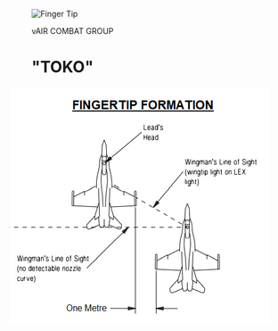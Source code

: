 <figure>
<p><img alt="Finger Tip" src="../img/Fingertip_Hornet.png">
  </p>
<figcaption>vAIR COMBAT GROUP <h1>"TOKO"</h1></figcaption>
</figure>

![Finger Tip](../resources/img/Fingertip_Hornet.png)